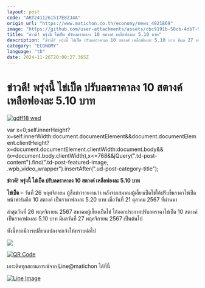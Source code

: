 ```yaml
---
layout: post
code: "ART2411261517E8ZJ4A"
origin_url: "https://www.matichon.co.th/economy/news_4921869"
image: "https://github.com/user-attachments/assets/cbc9191b-58cb-4db7-9b4d-8ec8df9147c8"
title: "ข่าวดี! พรุ่งนี้ ไข่เป็ด ปรับลดราคาลง 10 สตางค์ เหลือฟองละ 5.10 บาท"
description: "ข่าวดี! พรุ่งนี้ ไข่เป็ด ปรับลดราคาลง 10 สตางค์ เหลือฟองละ 5.10 บาท มีผล 27 พ.ย. 2567 ราคาไข่เป็ด ไข่เป็ดลาราคา"
category: "ECONOMY"
language: "th"
date: 2024-11-26T20:00:27.365Z
---
```


# ข่าวดี! พรุ่งนี้ ไข่เป็ด ปรับลดราคาลง 10 สตางค์ เหลือฟองละ 5.10 บาท

[![](https://www.matichon.co.th/wp-content/uploads/2024/11/gdff18-wed.jpg "gdff18 wed")](https://www.matichon.co.th/wp-content/uploads/2024/11/gdff18-wed.jpg)

var x=0;self.innerHeight?x=self.innerWidth:document.documentElement&&document.documentElement.clientHeight?x=document.documentElement.clientWidth:document.body&&(x=document.body.clientWidth),x<=768&&jQuery(".td-post-content").find(".td-post-featured-image, .wpb\_video\_wrapper").insertAfter(".ud-post-category-title");

**ข่าวดี! พรุ่งนี้ ไข่เป็ด ปรับลดราคาลง 10 สตางค์ เหลือฟองละ 5.10 บาท**

**ไข่เป็ด** – วันที่ 26 พฤศจิกายน ผู้สื่อข่าวรายงานว่า หลังจากสมาคมผู้เลี้ยงเป็ดไข่ได้ปรับขึ้นราคาไข่เป็ดหน้าฟาร์มอีก 10 สตางค์ เป็นราคาฟองละ 5.20 บาท เมื่อวันที่ 21 ตุลาคม 2567 ที่ผ่านมา

ล่าสุดวันที่ 26 พฤศจิกายน 2567 สมาคมผู้เลี้ยงเป็ดไข่ ได้ออกประกาศปรับลดราคาไข่เป็ด 10 สตางค์ เป็นราคาฟองละ 5.10 บาท มีผลวันที่ 27 พฤศจิกายน 2567 เป็นต้นไป

ทั้งนี้หากมีการเปลี่ยนแปลงจะแจ้งให้ทราบต่อไป

![](https://www.matichon.co.th/wp-content/uploads/2024/11/F3A31482-1D71-4C9F-9A86-A021854FE820.jpg)

[![QR Code](https://www.matichon.co.th/wp-content/uploads/2023/07/wob1371z.jpg)](https://lin.ee/ht0nDxX)

เกาะติดทุกสถานการณ์จาก Line@matichon ได้ที่นี่

[![Line Image](https://www.matichon.co.th/wp-content/uploads/2023/07/th.png)](https://lin.ee/ht0nDxX)